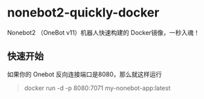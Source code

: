 # nonebot2-quickly-docker

Nonebot2 （OneBot v11）机器人快速构建的 Docker镜像，一秒入魂！

## 快速开始

如果你的 Onebot 反向连接端口是8080，那么就这样运行

> docker run -d -p 8080:7071 my-nonebot-app:latest